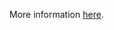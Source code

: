 More information [here](https://docs.paloaltonetworks.com/content/techdocs/en_US/prisma/prisma-cloud/prisma-cloud-code-security-policy-reference/aws-policies/aws-general-policies/ensure-aws-dlm-cross-region-events-are-encrypted-with-a-customer-managed-key-cmk.html).
